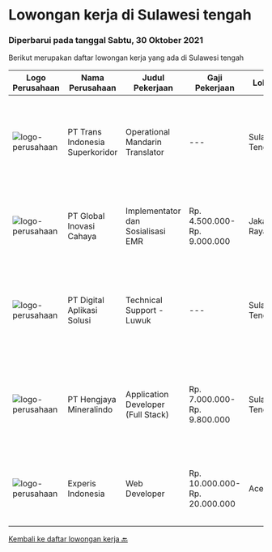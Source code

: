 
  # Lowongan kerja di Sulawesi tengah

  ### Diperbarui pada tanggal Sabtu, 30 Oktober 2021

  Berikut merupakan daftar lowongan kerja yang ada di Sulawesi tengah

  |Logo Perusahaan | Nama Perusahaan | Judul Pekerjaan | Gaji Pekerjaan | Lokasi | Deskripsi | Tanggal diunggah | Pranala |
  | -------------- | --------------- | --------------- | --------- | --------- | -------------- | ------- | ----------- |
  |![logo-perusahaan](https://image-service-cdn.seek.com.au/5be311389bd052cf394281901f855710711627ba/ee4dce1061f3f616224767ad58cb2fc751b8d2dc)|PT Trans Indonesia Superkoridor|Operational Mandarin Translator|---|Sulawesi Tengah|Job Descripstions: Assist Manager to Communicate and Coordinate with Customer Translating documents from Mandarin to Bahasa and from Bahasa Indonesia...|Kamis, 28 Oktober 2021|https://www.jobstreet.co.id/id/job/operational-mandarin-translator-3672249?token=0~82e297bb-6a80-4bb1-bb49-532190ff791f&sectionRank=1&jobId=jobstreet-id-job-3672249|
|![logo-perusahaan](https://image-service-cdn.seek.com.au/0e8634f15f905ebbca3868b8e8fea93f774fae5c/ee4dce1061f3f616224767ad58cb2fc751b8d2dc)|PT Global Inovasi Cahaya|Implementator dan Sosialisasi EMR|Rp. 4.500.000-Rp. 9.000.000|Jakarta Raya|Bertanggung jawab atas aktivitas siklus hidup produk untuk portofolio aplikasi EMR (Electronic Medical Record). Implementasi dan sosialisasi EMR...|Selasa, 26 Oktober 2021|https://www.jobstreet.co.id/id/job/implementator-dan-sosialisasi-emr-3669280?token=0~82e297bb-6a80-4bb1-bb49-532190ff791f&sectionRank=2&jobId=jobstreet-id-job-3669280|
|![logo-perusahaan](https://image-service-cdn.seek.com.au/803ca9e304087209684240b35ebd588ba2398a65/ee4dce1061f3f616224767ad58cb2fc751b8d2dc)|PT Digital Aplikasi Solusi|Technical Support - Luwuk|---|Sulawesi Tengah|Job Description: Performing operation and maintenance activities Communicating with manufacturer’s TAC (Technical Assistance Center) and/or utilizing...|Kamis, 21 Oktober 2021|https://www.jobstreet.co.id/id/job/technical-support-luwuk-3664471?token=0~82e297bb-6a80-4bb1-bb49-532190ff791f&sectionRank=3&jobId=jobstreet-id-job-3664471|
|![logo-perusahaan](https://image-service-cdn.seek.com.au/0de0524e2cf0ad65cdcbaf2f6c04613e3bf3a608/ee4dce1061f3f616224767ad58cb2fc751b8d2dc)|PT Hengjaya Mineralindo|Application Developer (Full Stack)|Rp. 7.000.000-Rp. 9.800.000|Sulawesi Tengah|Responsibilities: Coding, designing, application management, troubleshooting, monitoring updates and possible security threats, and providing end user...|Jumat, 22 Oktober 2021|https://www.jobstreet.co.id/id/job/application-developer-full-stack-3665979?token=0~82e297bb-6a80-4bb1-bb49-532190ff791f&sectionRank=4&jobId=jobstreet-id-job-3665979|
|![logo-perusahaan](https://image-service-cdn.seek.com.au/314ed38ba58cf54b5555f434a5bf338661292eb7/ee4dce1061f3f616224767ad58cb2fc751b8d2dc)|Experis Indonesia|Web Developer|Rp. 10.000.000-Rp. 20.000.000|Aceh|On behalf of our client, we are looking for a Web Developer with these following details: Responsibilities: Website and software application...|Rabu, 06 Oktober 2021|https://www.jobstreet.co.id/id/job/web-developer-3649693?token=0~82e297bb-6a80-4bb1-bb49-532190ff791f&sectionRank=5&jobId=jobstreet-id-job-3649693|


  [Kembali ke daftar lowongan kerja 🔙](../README.md#daftar-lowongan-kerja)
  